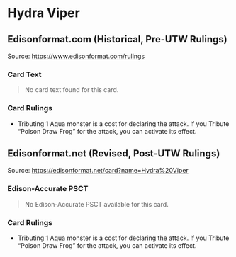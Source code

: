 # Hydra Viper

## Edisonformat.com (Historical, Pre-UTW Rulings)

Source: https://www.edisonformat.com/rulings

### Card Text

> No card text found for this card.

### Card Rulings

*   Tributing 1 Aqua monster is a cost for declaring the attack. If you Tribute “Poison Draw Frog” for the attack, you can activate its effect.

## Edisonformat.net (Revised, Post-UTW Rulings)

Source: https://edisonformat.net/card?name=Hydra%20Viper

### Edison-Accurate PSCT

> No Edison-Accurate PSCT available for this card.

### Card Rulings

*   Tributing 1 Aqua monster is a cost for declaring the attack. If you Tribute “Poison Draw Frog” for the attack, you can activate its effect.
            